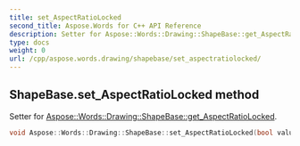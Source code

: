 ```yaml
---
title: set_AspectRatioLocked
second_title: Aspose.Words for C++ API Reference
description: Setter for Aspose::Words::Drawing::ShapeBase::get_AspectRatioLocked. 
type: docs
weight: 0
url: /cpp/aspose.words.drawing/shapebase/set_aspectratiolocked/
---
```

## ShapeBase.set_AspectRatioLocked method


Setter for [Aspose::Words::Drawing::ShapeBase::get_AspectRatioLocked](./get_aspectratiolocked/).

```cpp
void Aspose::Words::Drawing::ShapeBase::set_AspectRatioLocked(bool value)
```

